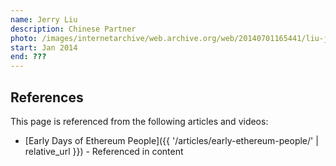 ```yaml
---
name: Jerry Liu
description: Chinese Partner
photo: /images/internetarchive/web.archive.org/web/20140701165441/liu-jerry.jpg
start: Jan 2014
end: ???
---
```


## References

This page is referenced from the following articles and videos:

- [Early Days of Ethereum People]({{ '/articles/early-ethereum-people/' | relative_url }}) - Referenced in content